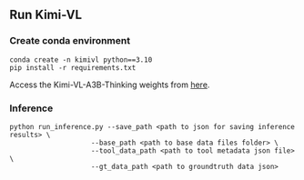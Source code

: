 ## Run Kimi-VL

### Create conda environment

```
conda create -n kimivl python==3.10
pip install -r requirements.txt
```

Access the Kimi-VL-A3B-Thinking weights from [here](https://huggingface.co/moonshotai/Kimi-VL-A3B-Thinking).


### Inference

```
python run_inference.py --save_path <path to json for saving inference results> \
					--base_path <path to base data files folder> \
				 	--tool_data_path <path to tool metadata json file> \
 					--gt_data_path <path to groundtruth data json>
```

